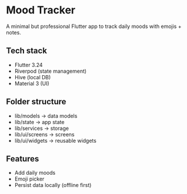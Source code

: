 # Mood Tracker

A minimal but professional Flutter app to track daily moods with emojis + notes.

## Tech stack
- Flutter 3.24
- Riverpod (state management)
- Hive (local DB)
- Material 3 (UI)

## Folder structure
- lib/models → data models
- lib/state → app state
- lib/services → storage
- lib/ui/screens → screens
- lib/ui/widgets → reusable widgets

## Features
- Add daily moods
- Emoji picker
- Persist data locally (offline first)
